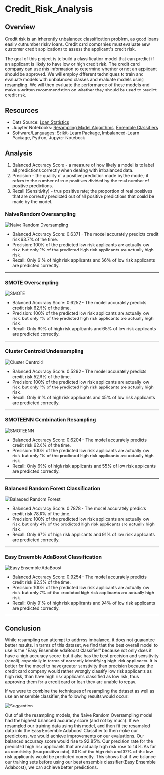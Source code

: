 # Credit_Risk_Analysis

## Overview

Credit risk is an inherently unbalanced classification problem, as good loans easily outnumber risky loans. Credit card companies must evaluate new customer credit applications to assess the applicant's credit risk.

The goal of this project is to build a classification model that can predict if an applicant is likely to have low or high credit risk. The credit card company can use this information to determine whether or not an applicant should be approved. We will employ different techniques to train and evaluate models with unbalanced classes and evaluate models using resampling. We will then evaluate the performance of these models and make a written recommendation on whether they should be used to predict credit risk.

## Resources

* Data Source: [Loan Statistics](https://github.com/doliver231/Credit_Risk_Analysis/blob/main/LoanStats_2019Q1.csv)
* Jupyter Notebooks: [Resampling Model Algorithms](https://github.com/doliver231/Credit_Risk_Analysis/blob/main/credit_risk_resampling.ipynb), [Ensemble Classifiers](https://github.com/doliver231/Credit_Risk_Analysis/blob/main/credit_risk_ensemble.ipynb)
* Software/Languages: Scikit-Learn Package, Imbalanced-Learn Package, Python, Jupyter Notebook

## Analysis

1. Balanced Accuracy Score - a measure of how likely a model is to label all predictions correctly when dealing with imbalanced data.
2. Precision - the quality of a positive prediction made by the model; it refers to the number of true positives divided by the total number of positive predictions.
3. Recall (Sensitivity) - true positive rate; the proportion of real positives that are correctly predicted out of all positive predictions that could be made by the model.

### Naive Random Oversampling

![Naive Random Oversampling](https://github.com/doliver231/Credit_Risk_Analysis/blob/main/Images/NaiveRandomOverSampling.png)

* Balanced Accuracy Score: 0.6371 - The model accurately predicts credit risk 63.7% of the time.
* Precision: 100% of the predicted low risk applicants are actually low risk, but only 1% of the predicted high risk applicants are actually high risk.
* Recall: Only 61% of high risk applicants and 66% of low risk applicants are predicted correctly.
-----------------------------------------------------------------

### SMOTE Oversampling

![SMOTE](https://github.com/doliver231/Credit_Risk_Analysis/blob/main/Images/SMOTEOverSampling.png)

* Balanced Accuracy Score: 0.6252 - The model accurately predicts credit risk 62.5% of the time.
* Precision: 100% of the predicted low risk applicants are actually low risk, but only 1% of the predicted high risk applicants are actually high risk.
* Recall: Only 60% of high risk applicants and 65% of low risk applicants are predicted correctly.
-----------------------------------------------------------------

### Cluster Centroid Undersampling

![Cluster Centroid](https://github.com/doliver231/Credit_Risk_Analysis/blob/main/Images/ClusterCentroidUnderSampling.png)

* Balanced Accuracy Score: 0.5292 - The model accurately predicts credit risk 52.9% of the time.
* Precision: 100% of the predicted low risk applicants are actually low risk, but only 1% of the predicted high risk applicants are actually high risk.
* Recall: Only 61% of high risk applicants and 45% of low risk applicants are predicted correctly.
-----------------------------------------------------------------

### SMOTEENN Combination Resampling

![SMOTEENN](https://github.com/doliver231/Credit_Risk_Analysis/blob/main/Images/SMOTEENNCombination.png)

* Balanced Accuracy Score: 0.6204 - The model accurately predicts credit risk 62.0% of the time.
* Precision: 100% of the predicted low risk applicants are actually low risk, but only 1% of the predicted high risk applicants are actually high risk.
* Recall: Only 69% of high risk applicants and 55% of low risk applicants are predicted correctly.
-----------------------------------------------------------------

### Balanced Random Forest Classification

![Balanced Random Forest](https://github.com/doliver231/Credit_Risk_Analysis/blob/main/Images/BalancedRandomForest.png)

* Balanced Accuracy Score: 0.7878 - The model accurately predicts credit risk 78.8% of the time.
* Precision: 100% of the predicted low risk applicants are actually low risk, but only 4% of the predicted high risk applicants are actually high risk.
* Recall: Only 67% of high risk applicants and 91% of low risk applicants are predicted correctly.
-----------------------------------------------------------------

### Easy Ensemble AdaBoost Classification

![Easy Ensemble AdaBoost](https://github.com/doliver231/Credit_Risk_Analysis/blob/main/Images/EasyEnsembleAdaBoost.png)

* Balanced Accuracy Score: 0.9254 - The model accurately predicts credit risk 92.5% of the time.
* Precision: 100% of the predicted low risk applicants are actually low risk, but only 7% of the predicted high risk applicants are actually high risk.
* Recall: Only 91% of high risk applicants and 94% of low risk applicants are predicted correctly.
-----------------------------------------------------------------

## Conclusion

While resampling can attempt to address imbalance, it does not guarantee better results. In terms of this dataset, we find that the best overall model to use is the "Easy Ensemble AdaBoost Classifier" because not only does it have a high accuracy score, but it also has the best precision and sensitivity (recall), especially in terms of correctly identifying high-risk applicants. It is better for the model to have greater senstivity than precision because the credit card company would rather wrongly classify low risk applicants as high risk, than have high risk applicants classified as low risk, thus approving them for a credit card or loan they are unable to repay.

If we were to combine the techniques of resampling the dataset as well as use an ensemble classifier, the following results would occur:

![Suggestion]()

Out of all the resampling models, the Naive Random Oversampling model had the highest balanced accuracy score (and not by much). If we resampled our training data using this model, and then fit the resampled data into the Easy Ensemble Adaboost Classifier to then make our predictions, we would achieve improvements on our evaluations. Our balanced accuracy score would rise to 92.85%. Our precision rate for the predicted high risk applicants that are actually high risk rose to 14%. As far as sensitivity (true positive rate), 89% of the high risk and 97% of the low risk applicants would be predicted correctly. This shows that if we balance our training sets before using our best ensemble classifier (Easy Ensemble Adaboost), we can achieve better predictions.